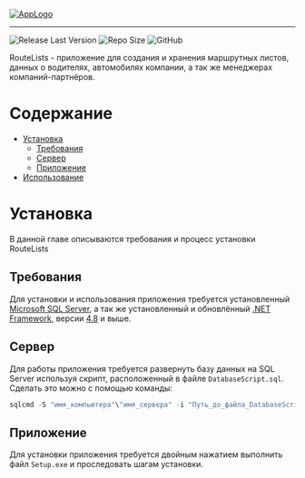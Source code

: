 [![AppLogo](../media/WideLogo.png)](https://github.com/ReZuCoS/RouteLists/releases/)

---

![Release Last Version](https://img.shields.io/github/v/release/rezucos/routelists?label=Latest%20Version&logo=github)
![Repo Size](https://img.shields.io/github/repo-size/rezucos/routelists?label=Repo%20Size&logo=Git)
![GitHub](https://img.shields.io/github/license/rezucos/routelists)

RouteLists - приложение для создания и хранения маршрутных листов, данных о водителях,
автомобилях компании, а так же менеджерах компаний-партнёров. 

# Содержание

- [Установка](#Установка)
    - [Требования](#Требования)
    - [Сервер](#Сервер)
    - [Приложение](#Приложение)
- [Использование](#Использование)

# Установка

В данной главе описываются требования и процесс установки RouteLists

## Требования

Для установки и использования приложения требуется установленный [Microsoft SQL Server](https://www.microsoft.com/en-us/sql-server/sql-server-downloads), 
а так же установленный и обновлённый [.NET Framework](https://dotnet.microsoft.com/en-us/download/dotnet-framework),
версии [4.8](https://dotnet.microsoft.com/en-us/download/dotnet-framework/net48) и выше.

## Сервер

Для работы приложения требуется развернуть базу данных на SQL Server используя скрипт,
расположенный в файле `DatabaseScript.sql`. Сделать это можно с помощью команды:

```powershell
sqlcmd -S "имя_компьютера"\"имя_сервера" -i "Путь_до_файла_DatabaseScript.sql"
```

## Приложение

Для установки приложения требуется двойным нажатием выполнить файл `Setup.exe`
и проследовать шагам установки.
